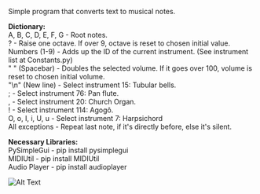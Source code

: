 Simple program that converts text to musical notes.

<b>Dictionary:</b><br/>
A, B, C, D, E, F, G - Root notes.<br/>
         ?          - Raise one octave. If over 9, octave is reset to chosen initial value.<br/>
   Numbers (1-9)    - Adds up the ID of the current instrument. (See instrument list at Constants.py)<br/>
   " " (Spacebar)   - Doubles the selected volume. If it goes over 100, volume is reset to chosen initial volume.<br/>
  "\n" (New line)   - Select instrument 15: Tubular bells.<br/>
        ;           - Select instrument 76: Pan flute.<br/>
        ,           - Select instrument 20: Church Organ.<br/>
        !           - Select instrument 114: Agogô.<br/>
 O, o, I, i, U, u   - Select instrument 7: Harpsichord<br/>
  All exceptions    - Repeat last note, if it's directly before, else it's silent.<br/>

<b>Necessary Libraries:</b><br/>
PySimpleGui - pip install pysimplegui<br/>
MIDIUtil - pip install MIDIUtil<br/>
Audio Player - pip install audioplayer<br/>

![Alt Text](https://cdn.discordapp.com/attachments/484444592502997012/777756020579631134/1604838266844.gif)

